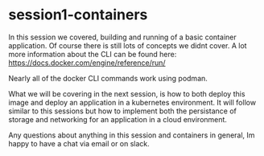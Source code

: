 # session1-containers

In this session we covered, building and running of a basic container application. Of course there is still lots of concepts we didnt cover. A lot more information about the CLI can be found here: https://docs.docker.com/engine/reference/run/

Nearly all of the docker CLI commands work using podman.

What we will be covering in the next session, is how to both deploy this image and deploy an application in a kubernetes environment. It will follow similar to this sessions but how to implement both the persistance of storage and networking for an application in a cloud environment.

Any questions about anything in this session and containers in general, Im happy to have a chat via email or on slack.